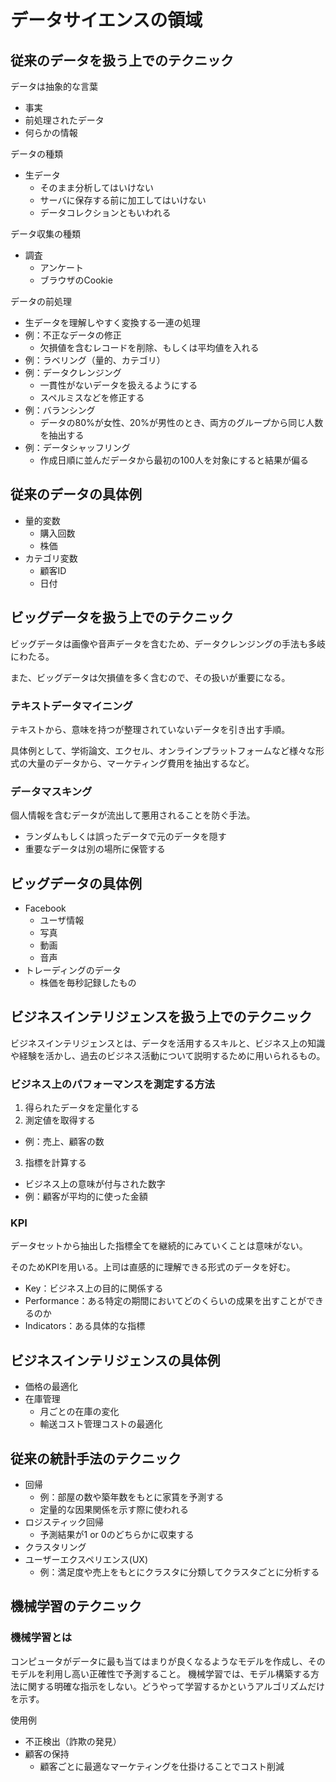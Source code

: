 # データサイエンスの領域

## 従来のデータを扱う上でのテクニック

データは抽象的な言葉
- 事実
- 前処理されたデータ
- 何らかの情報

データの種類

- 生データ
  - そのまま分析してはいけない
  - サーバに保存する前に加工してはいけない
  - データコレクションともいわれる

データ収集の種類

- 調査
  - アンケート
  - ブラウザのCookie

データの前処理

- 生データを理解しやすく変換する一連の処理
- 例：不正なデータの修正
  - 欠損値を含むレコードを削除、もしくは平均値を入れる
- 例：ラベリング（量的、カテゴリ）
- 例：データクレンジング
  - 一貫性がないデータを扱えるようにする
  - スペルミスなどを修正する
- 例：バランシング
  - データの80%が女性、20%が男性のとき、両方のグループから同じ人数を抽出する
- 例：データシャッフリング
  - 作成日順に並んだデータから最初の100人を対象にすると結果が偏る

## 従来のデータの具体例

- 量的変数
  - 購入回数
  - 株価
- カテゴリ変数
  - 顧客ID
  - 日付

## ビッグデータを扱う上でのテクニック

ビッグデータは画像や音声データを含むため、データクレンジングの手法も多岐にわたる。

また、ビッグデータは欠損値を多く含むので、その扱いが重要になる。

### テキストデータマイニング

テキストから、意味を持つが整理されていないデータを引き出す手順。

具体例として、学術論文、エクセル、オンラインプラットフォームなど様々な形式の大量のデータから、マーケティング費用を抽出するなど。

### データマスキング

個人情報を含むデータが流出して悪用されることを防ぐ手法。

- ランダムもしくは誤ったデータで元のデータを隠す
- 重要なデータは別の場所に保管する

## ビッグデータの具体例

- Facebook
  - ユーザ情報
  - 写真
  - 動画
  - 音声
- トレーディングのデータ
  - 株価を毎秒記録したもの

## ビジネスインテリジェンスを扱う上でのテクニック

ビジネスインテリジェンスとは、データを活用するスキルと、ビジネス上の知識や経験を活かし、過去のビジネス活動について説明するために用いられるもの。

### ビジネス上のパフォーマンスを測定する方法

1. 得られたデータを定量化する
2. 測定値を取得する
  - 例：売上、顧客の数
3. 指標を計算する
  - ビジネス上の意味が付与された数字
  - 例：顧客が平均的に使った金額

### KPI

データセットから抽出した指標全てを継続的にみていくことは意味がない。

そのためKPIを用いる。上司は直感的に理解できる形式のデータを好む。

- Key：ビジネス上の目的に関係する
- Performance：ある特定の期間においてどのくらいの成果を出すことができるのか
- Indicators：ある具体的な指標

## ビジネスインテリジェンスの具体例

- 価格の最適化
- 在庫管理
  - 月ごとの在庫の変化
  - 輸送コスト管理コストの最適化

## 従来の統計手法のテクニック

- 回帰
  - 例：部屋の数や築年数をもとに家賃を予測する
  - 定量的な因果関係を示す際に使われる
- ロジスティック回帰
  - 予測結果が1 or 0のどちらかに収束する
- クラスタリング
- ユーザーエクスペリエンス(UX)
  - 例：満足度や売上をもとにクラスタに分類してクラスタごとに分析する

## 機械学習のテクニック

### 機械学習とは

コンピュータがデータに最も当てはまりが良くなるようなモデルを作成し、そのモデルを利用し高い正確性で予測すること。
機械学習では、モデル構築する方法に関する明確な指示をしない。どうやって学習するかというアルゴリズムだけを示す。

使用例
- 不正検出（詐欺の発見）
- 顧客の保持
  - 顧客ごとに最適なマーケティングを仕掛けることでコスト削減